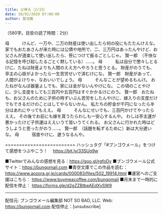 ```yaml
---
title: 父帰る（2/15）
date: 10/02/2020 07:00:00
author: 菊池寛
---
```


（580字。目安の読了時間：2分）

母　　　けんど、一万や、二万の財産は使い出したら何の役にもたたんけえな。
家でもおたあさんが来た時には公債や地所で、二、三万円はあったんやけど、お父さんが道楽して使い出したら、笹につけて振るごとしじゃ。
賢一郎　（不快なる記憶を呼び起したるごとく黙している）……。
母　　　私は自分で懲々しとるけに、たねは財産よりも人間のええ方へやろうと思うとる。
財産がのうても、亭主の心掛がよかったら一生苦労せいで済むけにな。
賢一郎　財産があって、人間がよけりゃ、なおいいでしょう。
母　　　そんなことが望めるもんけ。
おたねがなんぼ器量よしでも、家には金がないんやけにな。
この頃のことやけに、少し支度をしても三百円や五百円はすぐかかるけにのう。
賢一郎　おたねも、お父さんのために子供の時ずいぶん苦労をしたんやけに、嫁入りの支度だけでもできるだけのことはしてやらないかん。
私たちの貯金が千円になったら半分はあれにやってもええ。
母　　　そんなにせいでも、三百円かけてやったらええ。
その後でお前にも嫁を貰うたらわしも一安心するんや。
わしは亭主運が悪かったけど子供運はええいうて皆いうてくれる。
お父さんに行かれた時はどうしようと思ったがのう……。
賢一郎　（話題を転ずるために）新は大分遅いな。
母　　　宿直やけに、遅うなるんや。

=========================
ハッシュタグ「#ブンゴウメール」をつけて感想をつぶやこう！　
https://bit.ly/33SUq9w

■Twitterでみんなの感想を見る：https://goo.gl/rgfoDv
■ブンゴウメール公式サイト：https://bungomail.com
■青空文庫でこの作品を読む：https://www.aozora.gr.jp/cards/000083/files/502_19914.html
■運営へのご支援はこちら： https://www.buymeacoffee.com/bungomail
■月末まで一時的に配信を停止： https://forms.gle/d2gZZBtbeAEdXySW9

-------
配信元: ブンゴウメール編集部
NOT SO BAD, LLC.
Web: https://bungomail.com
配信停止：[unsubscribe]

